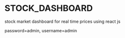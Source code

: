 # STOCK_DASHBOARD
stock market dashboard for real time prices using react js

password=admin, username=admin
